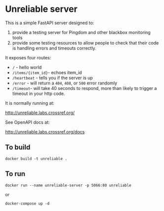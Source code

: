 # Unreliable server

This is a simple FastAPI server designed to:

1. provide a testing server for Pingdom and other blackbox monitoring tools
2. provide some testing resources to allow people to check that their code is handling errors and timeouts correctly.

It exposes four routes:

- `/` - hello world
- `/items/{item_id}`- echoes item_id
- `/heartbeat` - tells you if the server is up
- `/error` - will return a `404`, `408`, or `500` error randomly
- `/timeout`- will take 40 seconds to respond, more than likely to trigger a timeout in your http code.

It is normally running at:

http://unreliable.labs.crossref.org/

See OpenAPI docs at:

http://unreliable.labs.crossref.org/docs

## To build

`docker build -t unreliable .`

## To run

`docker run --name unreliable-server -p 5066:80 unreliable`

or

`docker-compose up -d`
